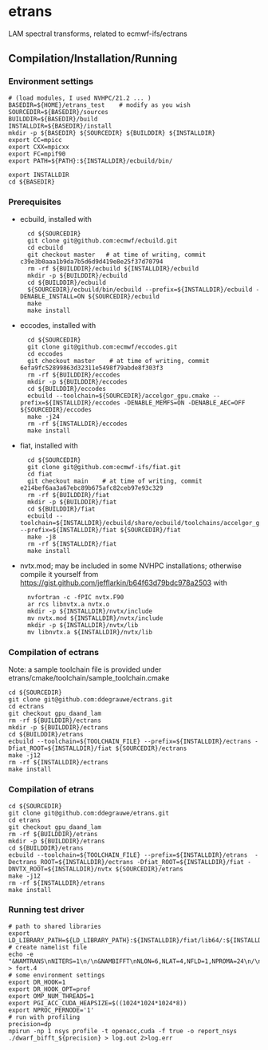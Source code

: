 # etrans
LAM spectral transforms, related to ecmwf-ifs/ectrans

## Compilation/Installation/Running

### Environment settings

    # (load modules, I used NVHPC/21.2 ... )
    BASEDIR=${HOME}/etrans_test    # modify as you wish
    SOURCEDIR=${BASEDIR}/sources
    BUILDDIR=${BASEDIR}/build
    INSTALLDIR=${BASEDIR}/install
    mkdir -p ${BASEDIR} ${SOURCEDIR} ${BUILDDIR} ${INSTALLDIR}
    export CC=mpicc
    export CXX=mpicxx
    export FC=mpif90
    export PATH=${PATH}:${INSTALLDIR}/ecbuild/bin/

    export INSTALLDIR
    cd ${BASEDIR}

### Prerequisites

* ecbuild, installed with

        cd ${SOURCEDIR}
        git clone git@github.com:ecmwf/ecbuild.git
        cd ecbuild
        git checkout master   # at time of writing, commit c39e3b0aaa1b9da7b5d6d9d419e8e25f37d70794
        rm -rf ${BUILDDIR}/ecbuild ${INSTALLDIR}/ecbuild
        mkdir -p ${BUILDDIR}/ecbuild
        cd ${BUILDDIR}/ecbuild
        ${SOURCEDIR}/ecbuild/bin/ecbuild --prefix=${INSTALLDIR}/ecbuild -DENABLE_INSTALL=ON ${SOURCEDIR}/ecbuild 
        make
        make install
    
* eccodes, installed with

        cd ${SOURCEDIR}
        git clone git@github.com:ecmwf/eccodes.git
        cd eccodes
        git checkout master    # at time of writing, commit 6efa9fc52899863d32311e5498f79abde8f303f3
        rm -rf ${BUILDDIR}/eccodes
        mkdir -p ${BUILDDIR}/eccodes
        cd ${BUILDDIR}/eccodes
        ecbuild --toolchain=${SOURCEDIR}/accelgor_gpu.cmake --prefix=${INSTALLDIR}/eccodes -DENABLE_MEMFS=ON -DENABLE_AEC=OFF ${SOURCEDIR}/eccodes
        make -j24
        rm -rf ${INSTALLDIR}/eccodes
        make install


* fiat, installed with

        cd ${SOURCEDIR}
        git clone git@github.com:ecmwf-ifs/fiat.git
        cd fiat
        git checkout main    # at time of writing, commit e214bef6aa3a67ebc89b675afc82ceb97e93c329
        rm -rf ${BUILDDIR}/fiat
        mkdir -p ${BUILDDIR}/fiat
        cd ${BUILDDIR}/fiat
        ecbuild --toolchain=${INSTALLDIR}/ecbuild/share/ecbuild/toolchains/accelgor_gpu.cmake --prefix=${INSTALLDIR}/fiat ${SOURCEDIR}/fiat
        make -j8
        rm -rf ${INSTALLDIR}/fiat
        make install


* nvtx.mod; may be included in some NVHPC installations; otherwise compile it yourself from https://gist.github.com/jefflarkin/b64f63d79bdc978a2503 with

        nvfortran -c -fPIC nvtx.F90
        ar rcs libnvtx.a nvtx.o
        mkdir -p ${INSTALLDIR}/nvtx/include
        mv nvtx.mod ${INSTALLDIR}/nvtx/include
        mkdir -p ${INSTALLDIR}/nvtx/lib
        mv libnvtx.a ${INSTALLDIR}/nvtx/lib


### Compilation of ectrans

Note: a sample toolchain file is provided under etrans/cmake/toolchain/sample_toolchain.cmake

    cd ${SOURCEDIR}
    git clone git@github.com:ddegrauwe/ectrans.git
    cd ectrans
    git checkout gpu_daand_lam
    rm -rf ${BUILDDIR}/ectrans
    mkdir -p ${BUILDDIR}/ectrans
    cd ${BUILDDIR}/etrans
    ecbuild --toolchain=${TOOLCHAIN_FILE} --prefix=${INSTALLDIR}/ectrans -Dfiat_ROOT=${INSTALLDIR}/fiat ${SOURCEDIR}/ectrans
    make -j12
    rm -rf ${INSTALLDIR}/ectrans
    make install


### Compilation of etrans

    cd ${SOURCEDIR}
    git clone git@github.com:ddegrauwe/etrans.git
    cd etrans
    git checkout gpu_daand_lam
    rm -rf ${BUILDDIR}/etrans
    mkdir -p ${BUILDDIR}/etrans
    cd ${BUILDDIR}/etrans
    ecbuild --toolchain=${TOOLCHAIN_FILE} --prefix=${INSTALLDIR}/etrans  -Dectrans_ROOT=${INSTALLDIR}/ectrans -Dfiat_ROOT=${INSTALLDIR}/fiat -DNVTX_ROOT=${INSTALLDIR}/nvtx ${SOURCEDIR}/etrans
    make -j12
    rm -rf ${INSTALLDIR}/etrans
    make install

### Running test driver

    # path to shared libraries
    export LD_LIBRARY_PATH=${LD_LIBRARY_PATH}:${INSTALLDIR}/fiat/lib64/:${INSTALLDIR}/ectrans/lib64/:${INSTALLDIR}/etrans/lib64/
    # create namelist file
    echo -e "&NAMTRANS\nNITERS=1\n/\n&NAMBIFFT\nNLON=6,NLAT=4,NFLD=1,NPROMA=24\n/\n&NAMCT0\n/\n" > fort.4
    # some environment settings
    export DR_HOOK=1
    export DR_HOOK_OPT=prof
    export OMP_NUM_THREADS=1
    export PGI_ACC_CUDA_HEAPSIZE=$((1024*1024*1024*8))
    export NPROC_PERNODE='1'
    # run with profiling
    precision=dp
    mpirun -np 1 nsys profile -t openacc,cuda -f true -o report_nsys ./dwarf_bifft_${precision} > log.out 2>log.err
    
    

